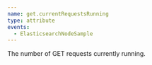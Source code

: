 ```yaml
---
name: get.currentRequestsRunning
type: attribute
events:
  - ElasticsearchNodeSample
---
```


The number of GET requests currently running.